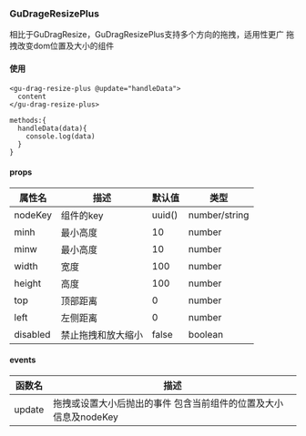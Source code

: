 ### GuDrageResizePlus
相比于GuDragResize，GuDragResizePlus支持多个方向的拖拽，适用性更广
拖拽改变dom位置及大小的组件
#### 使用
```
<gu-drag-resize-plus @update="handleData">
  content
</gu-drag-resize-plus>

methods:{
  handleData(data){
    console.log(data)
  }
}
```
#### props
| 属性名      | 描述               | 默认值 | 类型|
| ---------- | ------------------ |--------|-----|
| nodeKey  | 组件的key          | uuid() | number/string  
| minh     | 最小高度           | 10     | number         
| minw     | 最小高度           | 10     | number         
| width    | 宽度               | 100    | number                                                                                             
| height   | 高度               | 100    | number                                                                                                  
| top      | 顶部距离           | 0      | number         
| left     | 左侧距离           | 0      | number         
| disabled | 禁止拖拽和放大缩小 | false  | boolean 

#### events
| 函数名       | 描述                                                             |
| ------------ | ---------------------------------------------------------------- |
| update | 拖拽或设置大小后抛出的事件 包含当前组件的位置及大小信息及nodeKey |